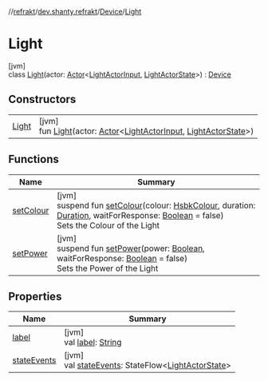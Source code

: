 //[refrakt](../../../../index.md)/[dev.shanty.refrakt](../../index.md)/[Device](../index.md)/[Light](index.md)

# Light

[jvm]\
class [Light](index.md)(actor: [Actor](../../../dev.shanty.refrakt.actors/-actor/index.md)&lt;[LightActorInput](../../../dev.shanty.refrakt.actors/-light-actor-input/index.md), [LightActorState](../../../dev.shanty.refrakt.actors/-light-actor-state/index.md)&gt;) : [Device](../index.md)

## Constructors

| | |
|---|---|
| [Light](-light.md) | [jvm]<br>fun [Light](-light.md)(actor: [Actor](../../../dev.shanty.refrakt.actors/-actor/index.md)&lt;[LightActorInput](../../../dev.shanty.refrakt.actors/-light-actor-input/index.md), [LightActorState](../../../dev.shanty.refrakt.actors/-light-actor-state/index.md)&gt;) |

## Functions

| Name | Summary |
|---|---|
| [setColour](set-colour.md) | [jvm]<br>suspend fun [setColour](set-colour.md)(colour: [HsbkColour](../../../dev.shanty.refrakt.models/-hsbk-colour/index.md), duration: [Duration](https://kotlinlang.org/api/latest/jvm/stdlib/kotlin.time/-duration/index.html), waitForResponse: [Boolean](https://kotlinlang.org/api/latest/jvm/stdlib/kotlin/-boolean/index.html) = false)<br>Sets the Colour of the Light |
| [setPower](set-power.md) | [jvm]<br>suspend fun [setPower](set-power.md)(power: [Boolean](https://kotlinlang.org/api/latest/jvm/stdlib/kotlin/-boolean/index.html), waitForResponse: [Boolean](https://kotlinlang.org/api/latest/jvm/stdlib/kotlin/-boolean/index.html) = false)<br>Sets the Power of the Light |

## Properties

| Name | Summary |
|---|---|
| [label](label.md) | [jvm]<br>val [label](label.md): [String](https://kotlinlang.org/api/latest/jvm/stdlib/kotlin/-string/index.html) |
| [stateEvents](state-events.md) | [jvm]<br>val [stateEvents](state-events.md): StateFlow&lt;[LightActorState](../../../dev.shanty.refrakt.actors/-light-actor-state/index.md)&gt; |
